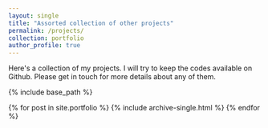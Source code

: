 ```yaml
---
layout: single
title: "Assorted collection of other projects"
permalink: /projects/
collection: portfolio
author_profile: true
---
```


Here's a collection of my projects. I will try to keep the codes available on Github. Please get in touch for more details about any of them.

<!--
## [Climate Proofing Cities: A Resilience Analysis](https://anamika255.github.io/portfolio/C40-Cities/)

100 climate proofing strategies were implemented by the global consortium of C40 cities. How did those strategies fare on a resilience landscape?
Here's how to add link to the pages (/assets/files/C40_report.pdf)

### Other projects coming up soon.
-->

{% include base_path %}

{% for post in site.portfolio %}
  {% include archive-single.html %}
{% endfor %}
